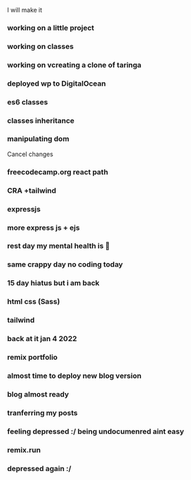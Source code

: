 I will make it

### working on a little project

### working on classes

### working on vcreating a clone of taringa

### deployed wp to DigitalOcean

### es6 classes

### classes inheritance

### manipulating dom
Cancel changes
### freecodecamp.org react path

### CRA +tailwind

### expressjs

### more express js + ejs

### rest day my mental health is 💩 

### same crappy day no coding today

### 15 day hiatus but i am back

### html css (Sass)

### tailwind


### back at it jan 4 2022

### remix portfolio

### almost time to deploy new blog version

### blog almost ready

### tranferring my posts 

### feeling depressed :/ being undocumenred aint easy 


### remix.run

### depressed again :/

